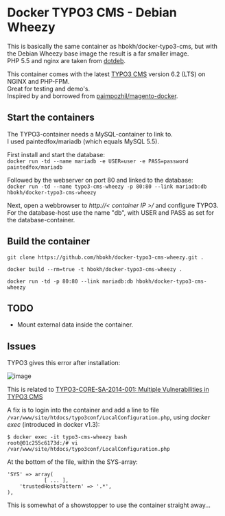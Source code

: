 # Docker TYPO3 CMS - Debian Wheezy

This is basically the same container as hbokh/docker-typo3-cms, but with the Debian Wheezy base image the result is a far smaller image.  
PHP 5.5 and nginx are taken from [dotdeb](http://www.dotdeb.org/).  

This container comes with the latest [TYPO3 CMS](http://typo3.org/typo3-cms/) version 6.2 (LTS) on NGINX and PHP-FPM.  
Great for testing and demo's.   
Inspired by and borrowed from [paimpozhil/magento-docker](https://registry.hub.docker.com/u/paimpozhil/magento-docker/).

## Start the containers

The TYPO3-container needs a MySQL-container to link to.  
I used paintedfox/mariadb (which equals MySQL 5.5).  

First install and start the database:  
`docker run -td --name mariadb -e USER=user -e PASS=password paintedfox/mariadb`

Followed by the webserver on port 80 and linked to the database:  
`docker run -td --name typo3-cms-wheezy -p 80:80 --link mariadb:db hbokh/docker-typo3-cms-wheezy`

Next, open a webbrowser to *http://< container IP >/* and configure TYPO3.  
For the database-host use the name "db", with USER and PASS as set for the database-container.

## Build the container

`git clone https://github.com/hbokh/docker-typo3-cms-wheezy.git .`

`docker build --rm=true -t hbokh/docker-typo3-cms-wheezy .`

`docker run -td -p 80:80 --link mariadb:db hbokh/docker-typo3-cms-wheezy`

## TODO

- Mount external data inside the container.

## Issues

TYPO3 gives this error after installation:  

![image](https://github.com/hbokh/docker-typo3-cms/raw/master/TYPO3_error.png)

This is related to [TYPO3-CORE-SA-2014-001: Multiple Vulnerabilities in TYPO3 CMS](http://typo3.org/teams/security/security-bulletins/typo3-core/typo3-core-sa-2014-001/)

A fix is to login into the container and add a line to file `/var/www/site/htdocs/typo3conf/LocalConfiguration.php`, using *docker exec* (introduced in docker v1.3):

`$ docker exec -it typo3-cms-wheezy bash`  
`root@01c255c6173d:/# vi /var/www/site/htdocs/typo3conf/LocalConfiguration.php`

At the bottom of the file, within the SYS-array: 

	'SYS' => array(
                [ ... ],
		'trustedHostsPattern' => '.*',
	),

This is somewhat of a showstopper to use the container straight away...

